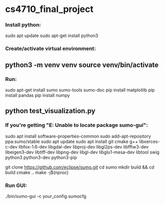 # cs4710_final_project

### Install python:
sudo apt update
sudo apt-get install python3

### Create/activate virtual environment:
python3 -m venv venv
source venv/bin/activate
--------------------------------------------
### Run:
sudo apt-get install sumo sumo-tools sumo-doc
pip install matplotlib
pip install pandas
pip install numpy

python test_visualization.py
--------------------------------------------
### If you're getting "E: Unable to locate package sumo-gui":
sudo apt install software-properties-common
sudo add-apt-repository ppa:sumo/stable
sudo apt update
sudo apt install git cmake g++ libxerces-c-dev libfox-1.6-dev libgdal-dev libproj-dev libgl2ps-dev libfftw3-dev libeigen3-dev libtiff-dev libpng-dev libgl-dev libglu1-mesa-dev libtool swig python3 python3-dev python3-pip

git clone https://github.com/eclipse/sumo.git
cd sumo
mkdir build && cd build
cmake ..
make -j$(nproc)

### Run GUI:
./bin/sumo-gui -c your_config.sumocfg
